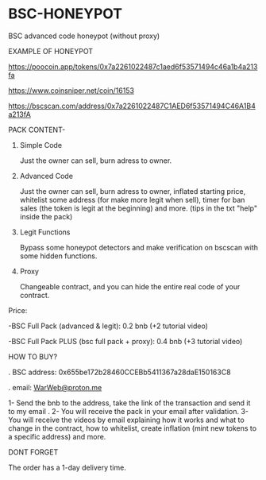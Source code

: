 # BSC-HONEYPOT
BSC advanced code honeypot (without proxy)

EXAMPLE OF HONEYPOT

https://poocoin.app/tokens/0x7a2261022487c1aed6f53571494c46a1b4a213fa

https://www.coinsniper.net/coin/16153

https://bscscan.com/address/0x7a2261022487C1AED6f53571494C46A1B4a213fA

PACK CONTENT-

1. Simple Code

   Just the owner can sell, burn adress to owner.

2. Advanced Code

   Just the owner can sell, burn adress to owner, inflated starting price, whitelist some address (for make more legit when sell), timer for ban sales (the token is legit at the beginning) and more. (tips in the txt 
   "help" inside the pack)

3. Legit Functions

   Bypass some honeypot detectors and make verification on bscscan with some hidden functions.
4. Proxy

   Changeable contract, and you can hide the entire real code of your contract.

Price:

 -BSC Full Pack (advanced & legit): 0.2 bnb (+2 tutorial video)

 -BSC Full Pack PLUS (bsc full pack + proxy): 0.4 bnb (+3 tutorial video)

HOW TO BUY?

. BSC address: 0x655be172b28460CCEBb5411367a28daE150163C8

. email: WarWeb@proton.me

1- Send the bnb to the address, take the link of the transaction and send it to my email .
2- You will receive the pack in your email after validation.
3- You will receive the videos by email explaining how it works and what to change in the contract, how to whitelist, create inflation (mint new tokens to a specific address) and more.

DONT FORGET

The order has a 1-day delivery time.
